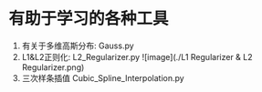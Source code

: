 # 有助于学习的各种工具
1. 有关于多维高斯分布:
   Gauss.py
2. L1&L2正则化: 
L2_Regularizer.py
![image](./L1 Regularizer & L2 Regularizer.png)
3. 三次样条插值
Cubic_Spline_Interpolation.py

